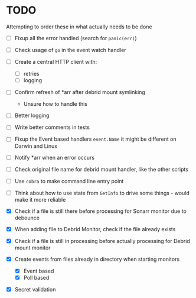 # TODO

Attempting to order these in what actually needs to be done

- [ ] Fixup all the error handled (search for `panic(err)`)
- [ ] Check usage of `go` in the event watch handler
- [ ] Create a central HTTP client with:
    - [ ] retries
    - [ ] logging
- [ ] Confirm refresh of *arr after debrid mount symlinking
    - Unsure how to handle this
- [ ] Better logging
- [ ] Write better comments in tests
- [ ] Fixup the Event based handlers `event.Name` it might be different on Darwin and Linux
- [ ] Notify *arr when an error occurs
- [ ] Check original file name for debrid mount handler, like the other scripts
- [ ] Use `cobra` to make command line entry point
- [ ] Think about how to use state from `GetInfo` to drive some things - would make it more reliable

- [X] Check if a file is still there before processing for Sonarr monitor due to debounce
- [X] When adding file to Debrid Monitor, check if the file already exists
- [X] Check if a file is still in processing before actually processing for Debrid mount monitor
- [X] Create events from files already in directory when starting monitors
    - [x] Event based
    - [X] Poll based
- [X] Secret validation
